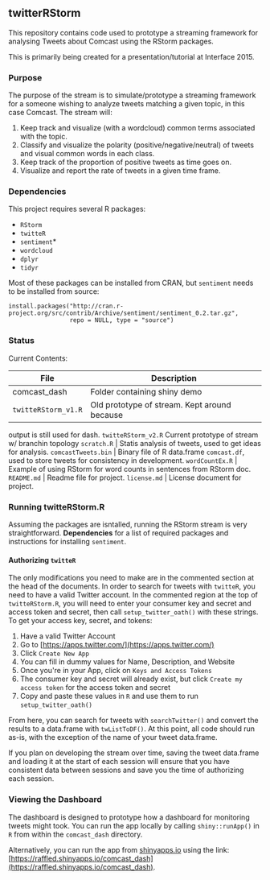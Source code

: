 ## twitterRStorm
This repository contains code used to prototype a streaming framework
for analysing Tweets about Comcast using the RStorm packages.

This is primarily being created for a presentation/tutorial at
Interface 2015.

### Purpose
The purpose of the stream is to simulate/prototype a streaming framework for a
someone wishing to analyze tweets matching a given topic, in this case
Comcast.  The stream will:

1. Keep track and visualize (with a wordcloud) common terms associated
   with the topic.
2. Classify and visualize the polarity (positive/negative/neutral) of
   tweets and visual common words in each class.
3. Keep track of the proportion of positive tweets as time goes on.
4. Visualize and report the rate of tweets in a given time frame.

### Dependencies
This project requires several R packages:

- `RStorm`
- `twitteR`
- `sentiment`*
- `wordcloud`
- `dplyr`
- `tidyr`

Most of these packages can be installed from CRAN, but `sentiment`
needs to be installed from source:

```
install.packages("http://cran.r-project.org/src/contrib/Archive/sentiment/sentiment_0.2.tar.gz",
	             repo = NULL, type = "source")
```

### Status
Current Contents:

File             | Description
-----------------|----------------------------
comcast_dash    | Folder containing shiny demo
`twitteRStorm_v1.R` | Old prototype of stream. Kept around because
output is still used for dash.
`twitteRStorm_v2.R` Current prototype of stream w/ branchin topology
`scratch.R`      | Statis analysis of tweets, used to get ideas for analysis. 
`comcastTweets.bin` | Binary file of R data.frame `comcast.df`, used to store tweets for consistency in development.
`wordCountEx.R` | Example of using RStorm for word counts in sentences from RStorm doc.
`README.md` | Readme file for project.
`license.md` | License document for project.

### Running twitteRStorm.R
Assuming the packages are isntalled, running the RStorm stream is very
straightforward. **Dependencies** for a list of required packages and
instructions for installing `sentiment`.

#### Authorizing `twitteR`
The only modifications you need to make are in the commented section
at the head of the documents. In order to search for tweets with
`twitteR`, you need to have a valid Twitter account. In the commented
region at the top of `twitteRStorm.R`, you will need to enter your
consumer key and secret and access token and secret, then call
`setup_twitter_oath()` with these strings.  To get your access key,
secret, and tokens: 

1. Have a valid Twitter Account
2. Go to [https://apps.twitter.com/](https://apps.twitter.com/)
3. Click `Create New App`
4. You can fill in dummy values for Name, Description, and Website
5. Once you're in your App, click on `Keys and Access Tokens`
6. The consumer key and secret will already exist, but click `Create
   my access token` for the access token and secret
7. Copy and paste these values in `R` and use them to run
   `setup_twitter_oath()`

From here, you can search for tweets with `searchTwitter()` and
convert the results to a data.frame with `twListToDF()`.  At this
point, all code should run as-is, with the exception of the name of
your tweet data.frame.

If you plan on developing the stream over time, saving the tweet
data.frame and loading it at the start of each session will ensure
that you have consistent data between sessions and save you the time
of authorizing each session.

### Viewing the Dashboard
The dashboard is designed to prototype how a dashboard for monitoring
tweets might took.  You can run the app locally by calling
`shiny::runApp()` in `R` from within the `comcast_dash` directory.

Alternatively, you can run the app from [shinyapps.io](shinyapps.io)
using the link:
[https://raffled.shinyapps.io/comcast_dash](https://raffled.shinyapps.io/comcast_dash).
